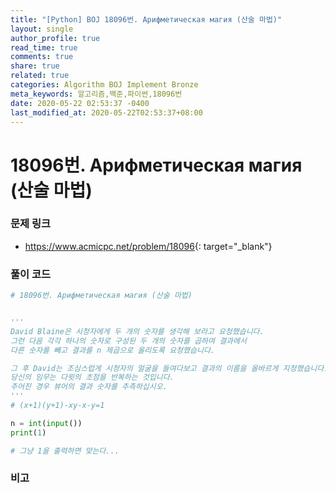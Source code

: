 ```yaml
---
title: "[Python] BOJ 18096번. Арифметическая магия (산술 마법)"
layout: single
author_profile: true
read_time: true
comments: true
share: true
related: true
categories: Algorithm BOJ Implement Bronze
meta_keywords: 알고리즘,백준,파이썬,18096번
date: 2020-05-22 02:53:37 -0400
last_modified_at: 2020-05-22T02:53:37+08:00
---
```


# 18096번. Арифметическая магия (산술 마법)

### 문제 링크
- <https://www.acmicpc.net/problem/18096>{: target="\_blank"}

### 풀이 코드

```python
# 18096번. Арифметическая магия (산술 마법)


'''
David Blaine은 시청자에게 두 개의 숫자를 생각해 보라고 요청했습니다.
그런 다음 각각 하나의 숫자로 구성된 두 개의 숫자를 곱하여 결과에서
다른 숫자를 빼고 결과를 n 제곱으로 올리도록 요청했습니다.

그 후 David는 조심스럽게 시청자의 얼굴을 들여다보고 결과의 이름을 올바르게 지정했습니다.
당신의 임무는 다윗의 초점을 반복하는 것입니다.
주어진 경우 뷰어의 결과 숫자를 추측하십시오.
'''
# (x+1)(y+1)-xy-x-y=1

n = int(input())
print(1)

# 그냥 1을 출력하면 맞는다...
```

### 비고